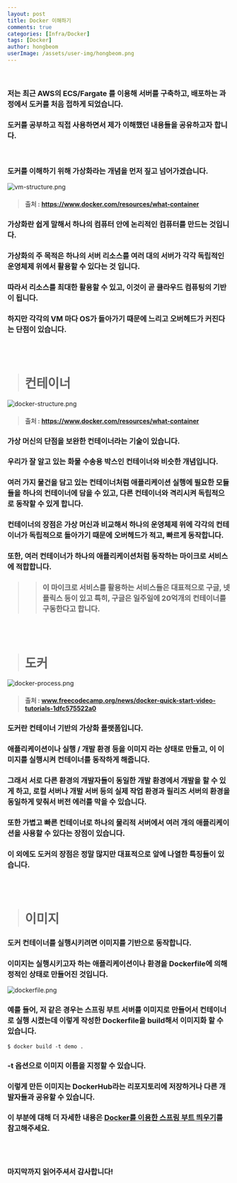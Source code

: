 ```yaml
---
layout: post
title: Docker 이해하기
comments: true
categories: [Infra/Docker]
tags: [Docker]
author: hongbeom
userImage: /assets/user-img/hongbeom.png
---
```

<br>

### 저는 최근 AWS의 **ECS/Fargate** 를 이용해 서버를 구축하고, 배포하는 과정에서 도커를 처음 접하게 되었습니다.
### 도커를 공부하고 직접 사용하면서 제가 이해했던 내용들을 공유하고자 합니다.
<br/>

### 도커를 이해하기 위해 가상화라는 개념을 먼저 짚고 넘어가겠습니다.
![vm-structure.png](/assets/post-img/docker/vm-structure.png)
>#### 출처 : https://www.docker.com/resources/what-container

### 가상화란 쉽게 말해서 하나의 컴퓨터 안에 논리적인 컴퓨터를 만드는 것입니다. 
### 가상화의 주 목적은 하나의 서버 리소스를 여러 대의 서버가 각각 독립적인 운영체제 위에서 활용할 수 있다는 것 입니다.
### 따라서 리소스를 최대한 활용할 수 있고, 이것이 곧 클라우드 컴퓨팅의 기반이 됩니다.
### 하지만 각각의 VM 마다 OS가 돌아가기 때문에 느리고 오버헤드가 커진다는 단점이 있습니다.
<br/>
<br/>

># 컨테이너
![docker-structure.png](/assets/post-img/docker/docker-structure.png)
>#### 출처 : https://www.docker.com/resources/what-container

### 가상 머신의 단점을 보완한 컨테이너라는 기술이 있습니다.
### 우리가 잘 알고 있는 화물 수송용 박스인 컨테이너와 비슷한 개념입니다.
### 여러 가지 물건을 담고 있는 컨테이너처럼 애플리케이션 실행에 필요한 모듈들을 하나의 컨테이너에 담을 수 있고, 다른 컨테이너와 격리시켜 독립적으로 동작할 수 있게 합니다.
### 컨테이너의 장점은 가상 머신과 비교해서 하나의 운영체제 위에 각각의 컨테이너가 독립적으로 돌아가기 때문에 오버헤드가 적고, 빠르게 동작합니다.
### 또한, 여러 컨테이너가 하나의 애플리케이션처럼 동작하는 마이크로 서비스에 적합합니다.
>>### 이 마이크로 서비스를 활용하는 서비스들은 대표적으로 구글, 넷플릭스 등이 있고 특히, 구글은 일주일에 20억개의 컨테이너를 구동한다고 합니다.
<br/>
<br/>

># 도커
![docker-process.png](/assets/post-img/docker/docker-process.png)
>#### 출처 : www.freecodecamp.org/news/docker-quick-start-video-tutorials-1dfc575522a0

### 도커란 **컨테이너 기반의 가상화 플랫폼**입니다.
### 애플리케이션이나 실행 / 개발 환경 등을 **이미지** 라는 상태로 만들고, 이 이미지를 실행시켜 컨테이너를 동작하게 해줍니다.
### 그래서 서로 다른 환경의 개발자들이 동일한 개발 환경에서 개발을 할 수 있게 하고, 로컬 서버나 개발 서버 등의 실제 작업 환경과 릴리즈 서버의 환경을 동일하게 맞춰서 버전 에러를 막을 수 있습니다.
### 또한 가볍고 빠른 컨테이너로 하나의 물리적 서버에서 여러 개의 애플리케이션을 사용할 수 있다는 장점이 있습니다.
### 이 외에도 도커의 장점은 정말 많지만 대표적으로 앞에 나열한 특징들이 있습니다.
<br/>
<br/>

># 이미지
### 도커 컨테이너를 실행시키려면 **이미지**를 기반으로 동작합니다.
### 이미지는 실행시키고자 하는 애플리케이션이나 환경을 **Dockerfile**에 의해 정적인 상태로 만들어진 것입니다.
![dockerfile.png](/assets/post-img/docker/dockerfile.png)
### 예를 들어, 저 같은 경우는 스프링 부트 서버를 이미지로 만들어서 컨테이너로 실행 시켰는데 이렇게 작성한 Dockerfile을 build해서 이미지화 할 수 있습니다.
```
$ docker build -t demo .
```
### -t 옵션으로 이미지 이름을 지정할 수 있습니다.
### 이렇게 만든 이미지는 **DockerHub**라는 리포지토리에 저장하거나 다른 개발자들과 공유할 수 있습니다.
### 이 부분에 대해 더 자세한 내용은 [Docker를 이용한 스프링 부트 띄우기](https://wa-ncs.github.io/infra/docker/2020/05/09/docker-springboot.html)를 참고해주세요.
<br/>
<br/>

### 마지막까지 읽어주셔서 감사합니다!